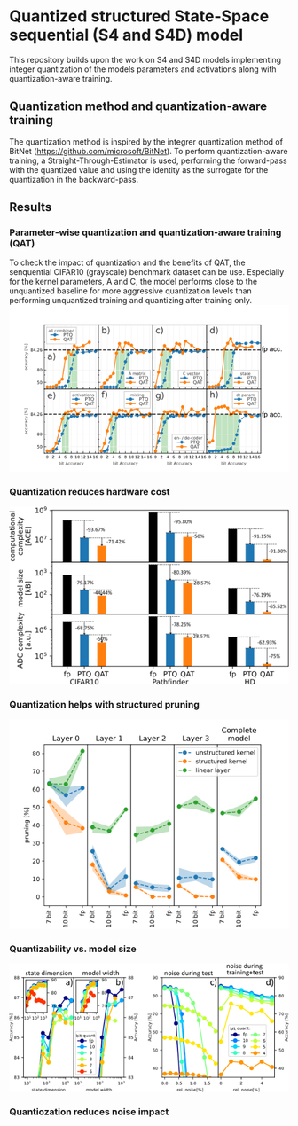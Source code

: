 # Quantized structured State-Space sequential (S4 and S4D) model
This repository builds upon the work on S4 and S4D models implementing integer quantization of the models parameters and activations along with quantization-aware training.

## Quantization method and quantization-aware training

The quantization method is inspired by the integrer quantization method of BitNet (https://github.com/microsoft/BitNet). 
To perform quantization-aware training, a Straight-Through-Estimator is used, performing the forward-pass with the quantized value and using the identity as the surrogate for the quantization in the backward-pass. 

## Results

### Parameter-wise quantization and quantization-aware training (QAT)
To check the impact of quantization and the benefits of QAT, the senquential CIFAR10 (grayscale) benchmark dataset can be use. Especially for the kernel parameters, A and C, the model performs close to the unquantized baseline for more aggressive quantization levels than performing unquantized training and quantizing after training only.
![CIFAR10_quantization](images/Figure_CIFAR10_S4D_new.png)

### Quantization reduces hardware cost
![metrics](images/Figure_Metrics.png)

### Quantization helps with structured pruning
![Pruning](images/Figure_Pruning.png)

### Quantizability vs. model size
![NoiseSize](images/Figure_NoiseSize.png)

### Quantiozation reduces noise impact
